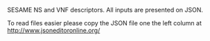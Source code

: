 SESAME NS and VNF descriptors. All inputs are presented on JSON. 

To read files easier please copy the JSON file one the left column at http://www.jsoneditoronline.org/

